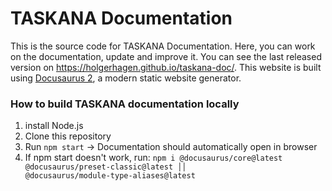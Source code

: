# TASKANA Documentation

This is the source code for TASKANA Documentation. Here, you can work on the documentation, update and improve it. You can see the last released version on https://holgerhagen.github.io/taskana-doc/.
This website is built using [Docusaurus 2](https://docusaurus.io/), a modern static website generator.

### How to build TASKANA documentation locally

1. install Node.js 
2. Clone this repository
3. Run <code>npm start</code> -> Documentation should automatically open in browser
4. If npm start doesn't work, run: <code>npm i @docusaurus/core@latest @docusaurus/preset-classic@latest       ││                   @docusaurus/module-type-aliases@latest</code>
